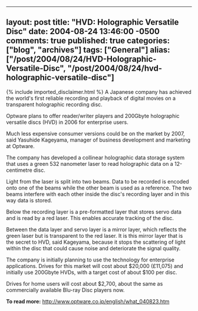   ---
  layout: post
  title: "HVD: Holographic Versatile Disc"
  date: 2004-08-24 13:46:00 -0500
  comments: true
  published: true
  categories: ["blog", "archives"]
  tags: ["General"]
  alias: ["/post/2004/08/24/HVD-Holographic-Versatile-Disc", "/post/2004/08/24/hvd-holographic-versatile-disc"]
  ---
<!-- more -->
{% include imported_disclaimer.html %}
A Japanese company has achieved the world&#39;s first reliable recording and playback of digital movies on a transparent holographic recording disc.
<p>
Optware plans to offer reader/writer players and 200Gbyte holographic versatile discs (HVD) in 2006 for enterprise users.
</p>
<p>
Much less expensive consumer versions could be on the market by 2007, said Yasuhide Kageyama, manager of business development and marketing at Optware.
</p>
<p>
The company has developed a collinear holographic data storage system that uses a green 532 nanometer laser to read holographic data on a 12-centimetre disc.
</p>
<p>
Light from the laser is split into two beams. Data to be recorded is encoded onto one of the beams while the other beam is used as a reference. The two beams interfere with each other inside the disc&#39;s recording layer and in this way data is stored.
</p>
<p>
Below the recording layer is a pre-formatted layer that stores servo data and is read by a red laser. This enables accurate tracking of the disc.
</p>
<p>
Between the data layer and servo layer is a mirror layer, which reflects the green laser but is transparent to the red laser. It is this mirror layer that is the secret to HVD, said Kageyama, because it stops the scattering of light within the disc that could cause noise and deteriorate the signal quality.
</p>
<p>
The company is initially planning to use the technology for enterprise applications. Drives for this market will cost about $20,000 (&pound;11,075) and initially use 200Gbyte HVDs, with a target cost of about $100 per disc.
</p>
<p>
Drives for home users will cost about $2,700, about the same as commercially available Blu-ray Disc players now.
</p>
<p>
<strong>To read more:</strong> <a href="http://www.optware.co.jp/english/what_040823.htm">http://www.optware.co.jp/english/what_040823.htm</a>
</p>
